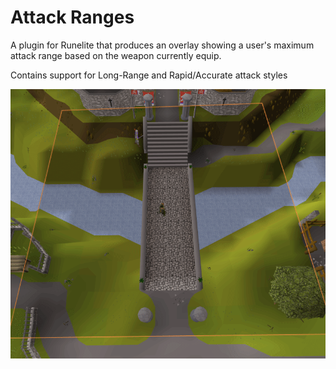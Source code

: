 # Attack Ranges
A plugin for Runelite that produces an overlay showing a user's maximum attack range based on the weapon currently equip.

Contains support for Long-Range and Rapid/Accurate attack styles

![](rcb.gif)
